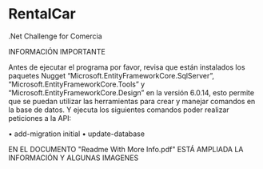 # RentalCar
.Net Challenge for Comercia

INFORMACIÓN IMPORTANTE

Antes de ejecutar el programa por favor, revisa que están instalados los paquetes Nugget “Microsoft.EntityFrameworkCore.SqlServer”, “Microsoft.EntityFrameworkCore.Tools” y “Microsoft.EntityFrameworkCore.Design” en la versión 6.0.14, esto permite que se puedan utilizar las herramientas para crear y manejar comandos en la base de datos. 
Y ejecuta los siguientes comandos poder realizar peticiones a la API:


•	add-migration initial
•	update-database

EN EL DOCUMENTO "Readme With More Info.pdf" ESTÁ AMPLIADA LA INFORMACIÓN Y ALGUNAS IMAGENES 
